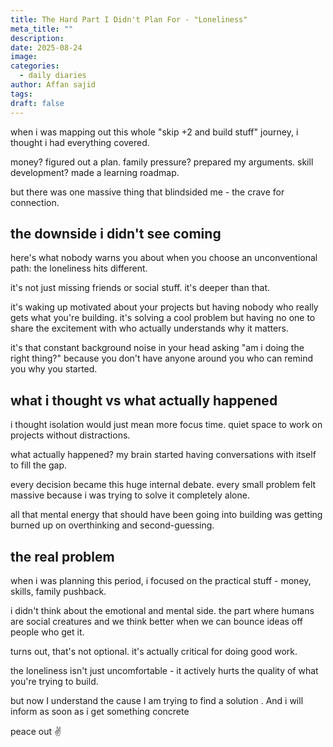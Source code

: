 ```yaml
---
title: The Hard Part I Didn't Plan For - "Loneliness"
meta_title: ""
description:
date: 2025-08-24
image:
categories:
  - daily diaries
author: Affan sajid
tags:
draft: false
---
```



when i was mapping out this whole "skip +2 and build stuff" journey, i thought i had everything covered.

money? figured out a plan. family pressure? prepared my arguments. skill development? made a learning roadmap.

but there was one massive thing that blindsided me - the crave for connection.

## the downside i didn't see coming

here's what nobody warns you about when you choose an unconventional path: the loneliness hits different.

it's not just missing friends or social stuff. it's deeper than that.

it's waking up motivated about your projects but having nobody who really gets what you're building. it's solving a cool problem but having no one to share the excitement with who actually understands why it matters.

it's that constant background noise in your head asking "am i doing the right thing?" because you don't have anyone around you who can remind you why you started.

## what i thought vs what actually happened

i thought isolation would just mean more focus time. quiet space to work on projects without distractions.

what actually happened? my brain started having conversations with itself to fill the gap.

every decision became this huge internal debate. every small problem felt massive because i was trying to solve it completely alone.

all that mental energy that should have been going into building was getting burned up on overthinking and second-guessing.

## the real problem

when i was planning this period, i focused on the practical stuff - money, skills, family pushback.

i didn't think about the emotional and mental side. the part where humans are social creatures and we think better when we can bounce ideas off people who get it.

turns out, that's not optional. it's actually critical for doing good work.

the loneliness isn't just uncomfortable - it actively hurts the quality of what you're trying to build.

but now I understand the cause I am trying to find a solution . And i will inform as soon as i get something concrete

peace out ✌️